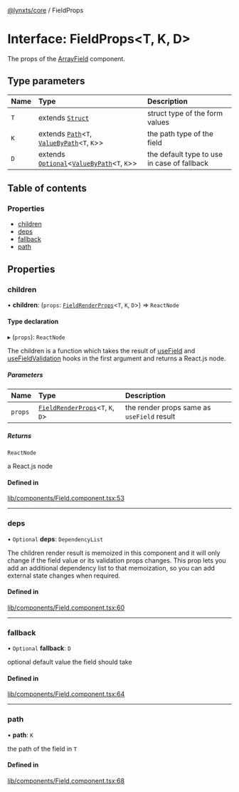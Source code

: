 [@lynxts/core](../README.md) / FieldProps

# Interface: FieldProps<T, K, D\>

The props of the [ArrayField](../README.md#arrayfield) component.

## Type parameters

| Name | Type | Description |
| :------ | :------ | :------ |
| `T` | extends [`Struct`](../README.md#struct) | struct type of the form values |
| `K` | extends [`Path`](../README.md#path)<`T`, [`ValueByPath`](../README.md#valuebypath)<`T`, `K`\>\> | the path type of the field |
| `D` | extends [`Optional`](../README.md#optional)<[`ValueByPath`](../README.md#valuebypath)<`T`, `K`\>\> | the default type to use in case of fallback |

## Table of contents

### Properties

- [children](FieldProps.md#children)
- [deps](FieldProps.md#deps)
- [fallback](FieldProps.md#fallback)
- [path](FieldProps.md#path)

## Properties

### children

• **children**: (`props`: [`FieldRenderProps`](FieldRenderProps.md)<`T`, `K`, `D`\>) => `ReactNode`

#### Type declaration

▸ (`props`): `ReactNode`

The children is a function which takes the result of [useField](../README.md#usefield) and
[useFieldValidation](../README.md#usefieldvalidation) hooks in the first argument and returns a
React.js node.

##### Parameters

| Name | Type | Description |
| :------ | :------ | :------ |
| `props` | [`FieldRenderProps`](FieldRenderProps.md)<`T`, `K`, `D`\> | the render props same as `useField` result |

##### Returns

`ReactNode`

a React.js node

#### Defined in

[lib/components/Field.component.tsx:53](https://github.com/JoseLion/lynxts/blob/main/packages/core/src/lib/components/Field.component.tsx#L53)

___

### deps

• `Optional` **deps**: `DependencyList`

The children render result is memoized in this component and it will only
change if the field value or its validation props changes. This prop lets
you add an additional dependency list to that memoization, so you can add
external state changes when required.

#### Defined in

[lib/components/Field.component.tsx:60](https://github.com/JoseLion/lynxts/blob/main/packages/core/src/lib/components/Field.component.tsx#L60)

___

### fallback

• `Optional` **fallback**: `D`

optional default value the field should take

#### Defined in

[lib/components/Field.component.tsx:64](https://github.com/JoseLion/lynxts/blob/main/packages/core/src/lib/components/Field.component.tsx#L64)

___

### path

• **path**: `K`

the path of the field in `T`

#### Defined in

[lib/components/Field.component.tsx:68](https://github.com/JoseLion/lynxts/blob/main/packages/core/src/lib/components/Field.component.tsx#L68)
